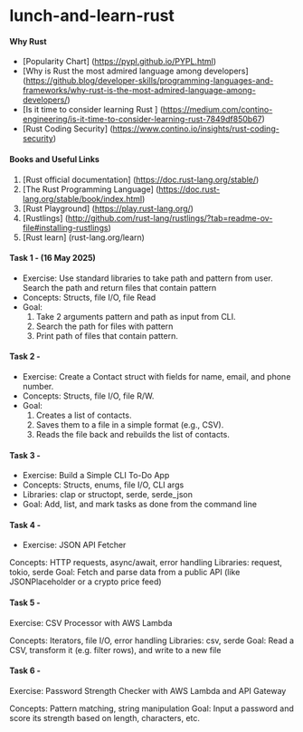 # lunch-and-learn-rust

#### Why Rust
- [Popularity Chart] (https://pypl.github.io/PYPL.html)
- [Why is Rust the most admired language among developers] (https://github.blog/developer-skills/programming-languages-and-frameworks/why-rust-is-the-most-admired-language-among-developers/)
- [Is it time to consider learning Rust ] (https://medium.com/contino-engineering/is-it-time-to-consider-learning-rust-7849df850b67)
- [Rust Coding Security] (https://www.contino.io/insights/rust-coding-security)

#### Books and Useful Links
1. [Rust official documentation] (https://doc.rust-lang.org/stable/)
2. [The Rust Programming Language] (https://doc.rust-lang.org/stable/book/index.html)
3. [Rust Playground] (https://play.rust-lang.org/)
4. [Rustlings] (http://github.com/rust-lang/rustlings/?tab=readme-ov-file#installing-rustlings)
5. [Rust learn] (rust-lang.org/learn)

#### Task 1 -  (16 May 2025)
- Exercise: Use standard libraries to take path and pattern from user. Search the path and return files that contain pattern
- Concepts: Structs, file I/O, file Read
- Goal:
    1. Take 2 arguments pattern and path as input from CLI.
    2. Search the path for files with pattern
    3. Print path of files that contain pattern.

#### Task 2 -

- Exercise: Create a Contact struct with fields for name, email, and phone number.
- Concepts: Structs, file I/O, file R/W.
- Goal:
    1. Creates a list of contacts.
    2. Saves them to a file in a simple format (e.g., CSV).
    3. Reads the file back and rebuilds the list of contacts.

#### Task 3 - 

- Exercise: Build a Simple CLI To-Do App
- Concepts: Structs, enums, file I/O, CLI args
- Libraries: clap or structopt, serde, serde_json
- Goal: 
    Add, list, and mark tasks as done from the command line

#### Task 4 - 
- Exercise: JSON API Fetcher

Concepts: HTTP requests, async/await, error handling
Libraries: request, tokio, serde
Goal: 
Fetch and parse data from a public API (like JSONPlaceholder or a crypto price feed)

#### Task 5 - 

Exercise: CSV Processor with AWS Lambda

Concepts: Iterators, file I/O, error handling
Libraries: csv, serde
Goal: 
Read a CSV, transform it (e.g. filter rows), and write to a new file

#### Task 6 -

Exercise: Password Strength Checker with AWS Lambda and API Gateway

Concepts: Pattern matching, string manipulation
Goal: 
Input a password and score its strength based on length, characters, etc.